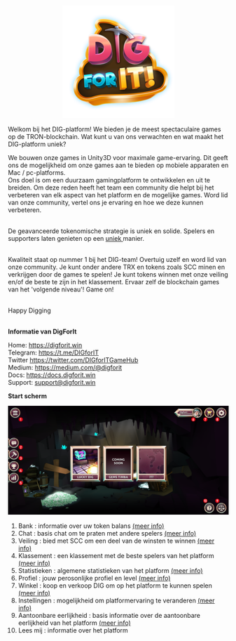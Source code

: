 <p align="center">
  <img src="../_media/logo.png">
</p>

Welkom bij het DIG-platform! We bieden je de meest spectaculaire games op de TRON-blockchain.
Wat kunt u van ons verwachten en wat maakt het DIG-platform uniek?<br>

We bouwen onze games in Unity3D voor maximale game-ervaring. Dit geeft ons de mogelijkheid om onze games aan te bieden op mobiele apparaten en Mac / pc-platforms.<br>
Ons doel is om een duurzaam gamingplatform te ontwikkelen en uit te breiden. Om deze reden heeft het team een community die helpt bij het verbeteren van elk aspect van het platform en de mogelijke games. Word lid van onze community, vertel ons je ervaring en hoe we deze kunnen verbeteren.<br><br>

De geavanceerde tokenomische strategie is uniek en solide. Spelers en supporters laten genieten op een <a href="https://medium.com/@digforit/scc-buy-back-and-burn-2b578932589f" target="_blank"> uniek </a> manier.<br><br>

Kwaliteit staat op nummer 1 bij het DIG-team! Overtuig uzelf en word lid van onze community. Je kunt onder andere TRX en tokens zoals SCC minen en verkrijgen door de games te spelen! Je kunt tokens winnen met onze veiling en/of de beste te zijn in het klassement. Ervaar zelf de blockchain games van het 'volgende niveau'! Game on!<br><br>

Happy Digging<br><br>
 
 
**Informatie van DigForIt**
 
Home: https://digforit.win<br>
Telegram: https://t.me/DIGforIT<br>
Twitter https://twitter.com/DIGforITGameHub<br>
Medium: https://medium.com/@digforit<br>
Docs: https://docs.digforit.win<br>
Support: support@digforit.win<br>
 
  
**Start scherm**

![alt text](../_media/homescreen-nr.png "homescreen")

1. Bank : informatie over uw token balans [(meer info)](./bank.md "bank")
2. Chat : basis chat om te praten met andere spelers [(meer info)](./chat.md "chat")
3. Veiling : bied met SCC om een deel van de winsten te winnen [(meer info)](./auction.md "auction")
4. Klassement : een klassement met de beste spelers van het platform [(meer info)](./tournament.md "tournament")
5. Statistieken : algemene statistieken van het platform [(meer info)](./statistics.md "statistics")
6. Profiel : jouw perosonlijke profiel en level [(meer info)](./profile.md "profile")
7. Winkel : koop en verkoop DIG om op het platform te kunnen spelen [(meer info)](./store.md "store")
8. Instellingen : mogelijkheid om platformervaring te veranderen [(meer info)](./settings.md "settings")  
9. Aantoonbare eerlijkheid : basis informatie over de aantoonbare eerlijkheid van het platform [(meer info)](./provably.md "provably")
10. Lees mij : informatie over het platform
